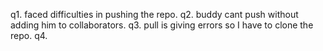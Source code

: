 q1. faced difficulties in pushing the repo.
q2. buddy cant push without adding him to collaborators.
q3. pull is giving errors so I have to clone the repo.
q4. 
